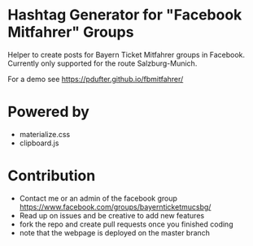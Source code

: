 # Hashtag Generator for "Facebook Mitfahrer" Groups
Helper to create posts for Bayern Ticket Mitfahrer groups in Facebook.
Currently only supported for the route Salzburg-Munich.

For a demo see https://pdufter.github.io/fbmitfahrer/

# Powered by
- materialize.css
- clipboard.js

# Contribution
- Contact me or an admin of the facebook group https://www.facebook.com/groups/bayernticketmucsbg/
- Read up on issues and be creative to add new features
- fork the repo and create pull requests once you finished coding
- note that the webpage is deployed on the master branch
